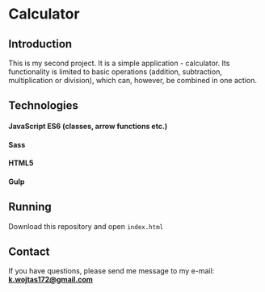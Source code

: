 # Calculator


## Introduction

This is my second project. It is a simple application - calculator. Its functionality is limited to basic operations (addition, subtraction, multiplication or division), which can, however, be combined in one action.

## Technologies

#### JavaScript ES6 (classes, arrow functions etc.)
#### Sass
#### HTML5
#### Gulp


## Running

Download this repository and open `index.html`

## Contact

If you have questions, please send me message to my e-mail: **k.wojtas172@gmail.com**
